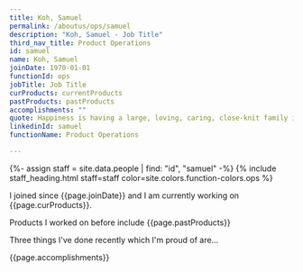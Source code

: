```yaml
---
title: Koh, Samuel
permalink: /aboutus/ops/samuel
description: "Koh, Samuel - Job Title"
third_nav_title: Product Operations
id: samuel
name: Koh, Samuel
joinDate: 1970-01-01
functionId: ops
jobTitle: Job Title
curProducts: currentProducts
pastProducts: pastProducts
accomplishments: ""
quote: Happiness is having a large, loving, caring, close-knit family in another city.
linkedinId: samuel
functionName: Product Operations

---
```


{%- assign staff = site.data.people | find: "id", "samuel" -%}
{% include staff_heading.html staff=staff color=site.colors.function-colors.ops %}

<p>I joined since {{page.joinDate}} and I am currently working on {{page.curProducts}}.</p>

<p>Products I worked on before include {{page.pastProducts}}</p>

<p>Three things I've done recently which I'm proud of are...</p>
{{page.accomplishments}}
